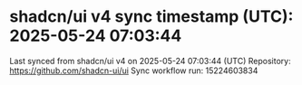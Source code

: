 # shadcn/ui v4 sync timestamp (UTC): 2025-05-24 07:03:44
Last synced from shadcn/ui v4 on 2025-05-24 07:03:44 (UTC)
Repository: https://github.com/shadcn-ui/ui
Sync workflow run: 15224603834
